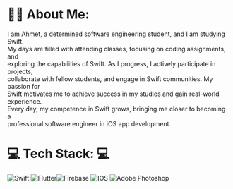 # 👨‍💻 About Me:
I am Ahmet, a determined software engineering student, and I am studying Swift. <br>My days are filled with attending classes, focusing on coding assignments, and <br>exploring the capabilities of Swift. As I progress, I actively participate in projects, <br>collaborate with fellow students, and engage in Swift communities. My passion for <br>Swift motivates me to achieve success in my studies and gain real-world experience. <br>Every day, my competence in Swift grows, bringing me closer to becoming a <br>professional software engineer in iOS app development.


# 💻 Tech Stack: 💻
![Swift](https://img.shields.io/badge/swift-F54A2A?style=for-the-badge&logo=swift&logoColor=white) ![Flutter](https://img.shields.io/badge/Flutter-%2302569B.svg?style=for-the-badge&logo=Flutter&logoColor=white)![Firebase](https://img.shields.io/badge/firebase-%23039BE5.svg?style=for-the-badge&logo=firebase) 
![IOS](https://img.shields.io/badge/IOS-%2320232a.svg?style=for-the-badge&logo=apple&logoColor=white) ![Adobe Photoshop](https://img.shields.io/badge/adobephotoshop-%2331A8FF.svg?style=for-the-badge&logo=adobephotoshop&logoColor=white)

<!-- Proudly created with GPRM ( https://gprm.itsvg.in ) -->
